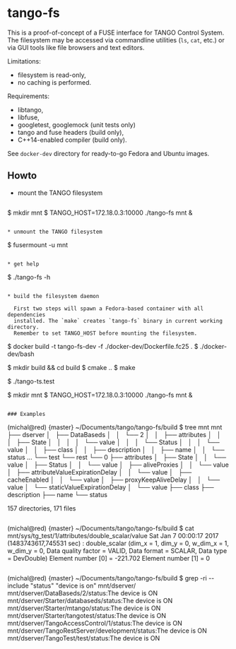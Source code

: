 
# tango-fs

This is a proof-of-concept of a FUSE interface for TANGO Control System.
The filesystem may be accessed via commandline utilities (`ls`, `cat`, etc.)
or via GUI tools like file browsers and text editors.

Limitations:

* filesystem is read-only,
* no caching is performed.

Requirements:

* libtango,
* libfuse,
* googletest, googlemock (unit tests only)
* tango and fuse headers (build only),
* C++14-enabled compiler (build only).

See `docker-dev` directory for ready-to-go Fedora and Ubuntu images.

## Howto

* mount the TANGO filesystem

  ```
$ mkdir mnt
$ TANGO_HOST=172.18.0.3:10000 ./tango-fs mnt &
```

* unmount the TANGO filesystem

  ```
$ fusermount -u mnt
```

* get help

  ```
$ ./tango-fs -h
```

* build the filesystem daemon

  First two steps will spawn a Fedora-based container with all dependencies
  installed. The `make` creates `tango-fs` binary in current working directory.
  Remember to set TANGO_HOST before mounting the filesystem.

  ```
$ docker build -t tango-fs-dev -f ./docker-dev/Dockerfile.fc25 .
$ ./docker-dev/bash

$ mkdir build && cd build
$ cmake ..
$ make

$ ./tango-ts.test

$ mkdir mnt
$ TANGO_HOST=172.18.0.3:10000 ./tango-fs mnt &
```

### Examples

```
(michal@red) {master} ~/Documents/tango/tango-fs/build $ tree mnt
mnt
├── dserver
│   ├── DataBaseds
│   │   └── 2
│   │       ├── attributes
│   │       │   ├── State
│   │       │   │   └── value
│   │       │   └── Status
│   │       │       └── value
│   │       ├── class
│   │       ├── description
│   │       ├── name
│   │       └── status
...
└── test
    └── rest
        └── 0
            ├── attributes
            │   ├── State
            │   │   └── value
            │   ├── Status
            │   │   └── value
            │   ├── aliveProxies
            │   │   └── value
            │   ├── attributeValueExpirationDelay
            │   │   └── value
            │   ├── cacheEnabled
            │   │   └── value
            │   ├── proxyKeepAliveDelay
            │   │   └── value
            │   └── staticValueExpirationDelay
            │       └── value
            ├── class
            ├── description
            ├── name
            └── status

157 directories, 171 files
```

```
(michal@red) {master} ~/Documents/tango/tango-fs/build $ cat mnt/sys/tg_test/1/attributes/double_scalar/value
Sat Jan  7 00:00:17 2017 (1483743617,745531 sec) : double_scalar (dim_x = 1, dim_y = 0, w_dim_x = 1, w_dim_y = 0, Data quality factor = VALID, Data format = SCALAR, Data type = DevDouble)
Element number [0] = -221.702
Element number [1] = 0
```

```
(michal@red) {master} ~/Documents/tango/tango-fs/build $ grep -ri --include "status" "device is on" mnt/dserver/
mnt/dserver/DataBaseds/2/status:The device is ON
mnt/dserver/Starter/databaseds/status:The device is ON
mnt/dserver/Starter/mtango/status:The device is ON
mnt/dserver/Starter/tangotest/status:The device is ON
mnt/dserver/TangoAccessControl/1/status:The device is ON
mnt/dserver/TangoRestServer/development/status:The device is ON
mnt/dserver/TangoTest/test/status:The device is ON
```

